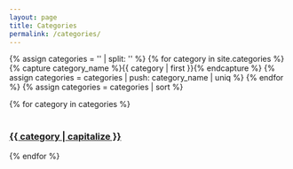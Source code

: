 ```yaml
---
layout: page
title: Categories
permalink: /categories/
---
```


{% assign categories = '' | split: '' %}
{% for category in site.categories %}
{% capture category_name %}{{ category | first }}{% endcapture %}
{% assign categories = categories | push: category_name | uniq %}
{% endfor %}
{% assign categories = categories | sort %}

<div id="archives">
{% for category in categories %}
  <div class="archive-group">
    <div id="{{ category | capitalize }}"></div>
    <br />
    <a href="{{ site.baseurl }}/{{ category }}">
      <h3 class="category-head">
        {{ category | capitalize }}
      </h3>
    </a>
  </div>
{% endfor %}
</div>
